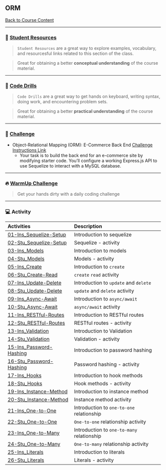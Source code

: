 ## ORM
[Back to Course Content](../../README.md)

-----
### :book: **[Student Resources](student-resources/README.md)**

> `Student Resources` are a great way to explore examples, vocabulary, and resourcesful links related to this section of the class.

> Great for obtaining a better **conceptual understanding** of the course material. 

------
### :dart: **[Code Drills](code-drills/README.md)**

> `Code Drills` are a great way to get hands on keyboard, writing syntax, doing work, and encountering problem sets. 

> Great for obtaining a better **practical understanding** of the course material. 

-----
### :pencil: **[Challenge](challenge/README.md)**

- Object-Relational Mapping (ORM): E-Commerce Back End
[Challenge Instructions Link](homework/README.md)
    * Your task is to build the back end for an e-commerce site by modifying starter code. You’ll configure a working Express.js API to use Sequelize to interact with a MySQL database.

-----

### :fire: **[WarmUp Challenge](warm-up-challenge)**

> Get your hands dirty with a daily coding challenge

-----

### :computer: Activity

|  Activities |  Description |
|:--	|:--
|[01-Ins_Sequelize-Setup](activities/01-Ins_Sequelize-Setup)| Introduction to sequelize |
|[02-Stu_Sequelize-Setup](activities/02-Stu_Sequelize-Setup)| Sequelize - activity |
|[03-Ins_Models](activities/03-Ins_Models)| Introduction to models |
|[04-Stu_Models](activities/04-Stu_Models)| Models - activity |
|[05-Ins_Create](activities/05-Ins_Create)| Introduction to `create` |
|[06-Stu_Create-Read](activities/06-Stu_Create-Read)| `create` `read` activity |
|[07-Ins_Update-Delete](activities/07-Ins_Update-Delete)| Introduction to `update` and `delete` |
|[08-Stu_Update-Delete](activities/08-Stu_Update-Delete)| `update` and `delete` activity |
|[09-Ins_Async-Await](activities/09-Ins_Async-Await)| Introduction to `async/await` |
|[10-Stu_Async-Await](activities/10-Stu_Async-Await)| `async/await` activity |
|[11-Ins_RESTful-Routes](activities/11-Ins_RESTful-Routes)| Introduction to RESTful routes |
|[12-Stu_RESTful-Routes](activities/12-Stu_RESTful-Routes)| RESTful routes - activity |
|[13-Ins_Validation](activities/13-Ins_Validation)| Introduction to Validation |
|[14-Stu_Validation](activities/14-Stu_Validation)| Validation - activity |
|[15-Ins_Password-Hashing](activities/15-Ins_Password-Hashing)| Introduction to password hashing |
|[16-Stu_Password-Hashing](activities/16-Stu_Password-Hashing)| Password hashing - activity |
|[17-Ins_Hooks](activities/17-Ins_Hooks)| Introduction to hook methods |
|[18-Stu_Hooks](activities/18-Stu_Hooks)| Hook methods - activity |
|[19-Ins_Instance-Method](activities/19-Ins_Instance-Method)| Introduction to instance method |
|[20-Stu_Instance-Method](activities/20-Stu_Instance-Method)| Instance method activity |
|[21-Ins_One-to-One](activities/21-Ins_One-to-One)| Introduction to `one-to-one` relationship |
|[22-Stu_One-to-One](activities/22-Stu_One-to-One)| `One-to-one` relationship activity |
|[23-Ins_One-to-Many](activities/23-Ins_One-to-Many)| Introduction to `one-to-many` relationship |
|[24-Stu_One-to-Many](activities/24-Stu_One-to-Many)| `One-to-many` relationship activity |
|[25-Ins_Literals](activities/25-Ins_Literals)| Introduction to literals |
|[26-Stu_Literals](activities/26-Stu_Literals)| Literals - activity |


